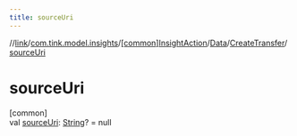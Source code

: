 ```yaml
---
title: sourceUri
---
```

//[link](../../../../../index.html)/[com.tink.model.insights](../../../index.html)/[[common]InsightAction](../../index.html)/[Data](../index.html)/[CreateTransfer](index.html)/[sourceUri](source-uri.html)



# sourceUri



[common]\
val [sourceUri](source-uri.html): [String](https://kotlinlang.org/api/latest/jvm/stdlib/kotlin/-string/index.html)? = null




